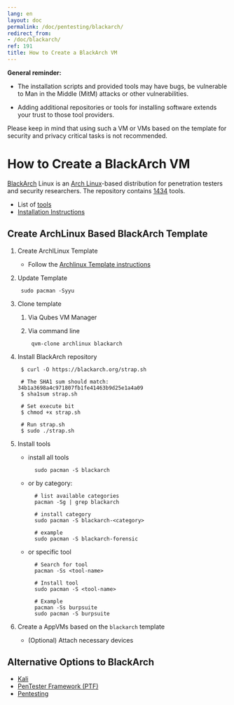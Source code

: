 ```yaml
---
lang: en
layout: doc
permalink: /doc/pentesting/blackarch/
redirect_from:
- /doc/blackarch/
ref: 191
title: How to Create a BlackArch VM
---
```


**General reminder:**

- The installation scripts and provided tools may have bugs, be vulnerable to Man in the Middle (MitM) attacks or other vulnerabilities.

- Adding additional repositories or tools for installing software extends your trust to those tool providers.

Please keep in mind that using such a VM or VMs based on the template for security and privacy critical tasks is not recommended.  

How to Create a BlackArch VM
============================

[BlackArch](https://www.blackarch.org) Linux is an [Arch Linux](https://www.archlinux.org)-based distribution for penetration testers and security researchers. The repository contains [1434](https://www.blackarch.org/tools.html) tools.

- List of [tools](https://www.blackarch.org/tools.html)
- [Installation Instructions](https://www.blackarch.org/downloads.html)

Create ArchLinux Based BlackArch Template
-----------------------------------------

1. Create ArchlLinux Template

    - Follow the [Archlinux Template instructions](/doc/templates/archlinux/)


2. Update Template

        sudo pacman -Syyu

3. Clone template

    1. Via Qubes VM Manager

    2. Via command line

            qvm-clone archlinux blackarch

4. Install BlackArch repository

        $ curl -O https://blackarch.org/strap.sh

        # The SHA1 sum should match: 34b1a3698a4c971807fb1fe41463b9d25e1a4a09
        $ sha1sum strap.sh

        # Set execute bit
        $ chmod +x strap.sh

        # Run strap.sh
        $ sudo ./strap.sh

5. Install tools

    - install all tools

            sudo pacman -S blackarch

    - or by category:

            # list available categories
            pacman -Sg | grep blackarch

            # install category
            sudo pacman -S blackarch-<category>

            # example
            sudo pacman -S blackarch-forensic

    - or specific tool

            # Search for tool
            pacman -Ss <tool-name>

            # Install tool
            sudo pacman -S <tool-name>

            # Example
            pacman -Ss burpsuite
            sudo pacman -S burpsuite

6. Create a AppVMs based on the `blackarch` template

    - (Optional) Attach necessary devices

Alternative Options to BlackArch
--------------------------------

- [Kali](/doc/pentesting/kali/)
- [PenTester Framework (PTF)](/doc/pentesting/ptf/)
- [Pentesting](/doc/pentesting/)
